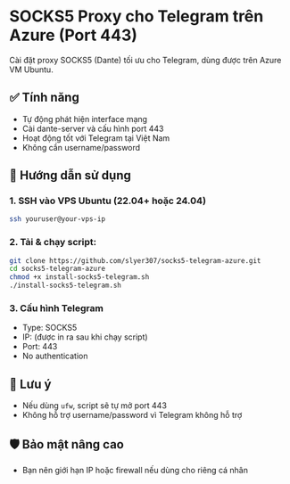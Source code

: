 # SOCKS5 Proxy cho Telegram trên Azure (Port 443)

Cài đặt proxy SOCKS5 (Dante) tối ưu cho Telegram, dùng được trên Azure VM Ubuntu.

## ✅ Tính năng

- Tự động phát hiện interface mạng
- Cài dante-server và cấu hình port 443
- Hoạt động tốt với Telegram tại Việt Nam
- Không cần username/password

## 🚀 Hướng dẫn sử dụng

### 1. SSH vào VPS Ubuntu (22.04+ hoặc 24.04)

```bash
ssh youruser@your-vps-ip
```

### 2. Tải & chạy script:

```bash
git clone https://github.com/slyer307/socks5-telegram-azure.git
cd socks5-telegram-azure
chmod +x install-socks5-telegram.sh
./install-socks5-telegram.sh
```

### 3. Cấu hình Telegram

- Type: SOCKS5
- IP: (được in ra sau khi chạy script)
- Port: 443
- No authentication

## 📌 Lưu ý

- Nếu dùng `ufw`, script sẽ tự mở port 443
- Không hỗ trợ username/password vì Telegram không hỗ trợ

## 🛡 Bảo mật nâng cao

- Bạn nên giới hạn IP hoặc firewall nếu dùng cho riêng cá nhân
